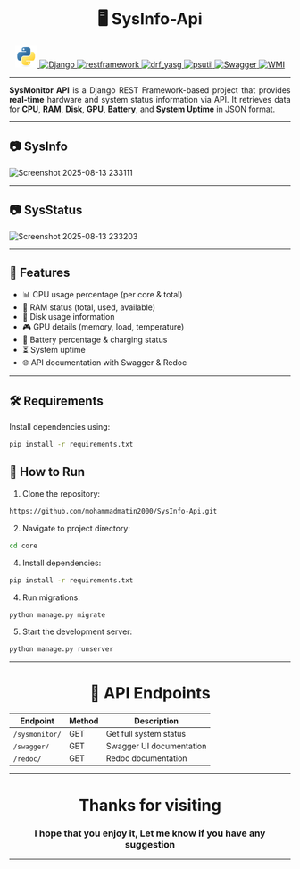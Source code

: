 <h1 align="center"> 🖥️ SysInfo-Api
</h1>
<p align="center">
  
<a href="https://www.python.org" target="_blank" rel="noreferrer">
    <img src="https://raw.githubusercontent.com/devicons/devicon/master/icons/python/python-original.svg" alt="Python" width="40" height="40"/>
        <img src="https://cdn.worldvectorlogo.com/logos/django.svg" alt="Django" width="40" height="40"/>
    </a>
<!-- Django REST Framework -->
</a>
<!-- Django -->
    <a href="https://www.djangoproject.com/" target="_blank" rel="noreferrer">
    <a href="https://www.django-rest-framework.org/" target="_blank"> <img src="https://www.django-rest-framework.org/img/logo.png" alt="restframework" width="90" height="40"/> </a>
<!-- drf_yasg -->
    <a href="https://github.com/axnsan12/drf-yasg" target="_blank" rel="noreferrer">
        <img src="https://avatars.githubusercontent.com/u/9919?s=200&v=4" alt="drf_yasg" width="40" height="40"/>
    </a>
<!-- psutil -->
    <a href="https://github.com/giampaolo/psutil" target="_blank" rel="noreferrer">
        <img src="https://img.icons8.com/fluency/48/system-task.png" alt="psutil" width="40" height="40"/>
    </a>
<!-- Swagger -->
    <a href="https://swagger.io/" target="_blank" rel="noreferrer">
        <img src="https://www.svgrepo.com/show/354420/swagger.svg" alt="Swagger" width="40" height="40"/>
    </a>
<!-- WMI -->
    <a href="https://github.com/tjguk/wmi" target="_blank" rel="noreferrer">
        <img src="https://img.icons8.com/color/48/windows-10.png" alt="WMI" width="40" height="40"/>
    </a>
</p>

---

<p align="justify">
<strong>SysMonitor API</strong> is a Django REST Framework-based project that provides <strong>real-time</strong> hardware and system status information via API.  
It retrieves data for <strong>CPU</strong>, <strong>RAM</strong>, <strong>Disk</strong>, <strong>GPU</strong>, <strong>Battery</strong>, and <strong>System Uptime</strong> in JSON format.
</p>


---

## 📷 SysInfo
<img width="1892" height="907" alt="Screenshot 2025-08-13 233111" src="https://github.com/user-attachments/assets/b5cc51e3-6b28-4f7b-ae4c-f46d3ed97552" />

---


## 📷 SysStatus
<img width="1894" height="909" alt="Screenshot 2025-08-13 233203" src="https://github.com/user-attachments/assets/41dc6a44-2f06-4502-9593-40c28f1cb253" />


---

## 📌 Features
- 📊 CPU usage percentage (per core & total)
- 💾 RAM status (total, used, available)
- 📂 Disk usage information
- 🎮 GPU details (memory, load, temperature)
- 🔋 Battery percentage & charging status
- ⏳ System uptime
- 🌐 API documentation with Swagger & Redoc

---

## 🛠 Requirements
Install dependencies using:

```bash
pip install -r requirements.txt
```

## 🚀 How to Run

1. Clone the repository:
```bash
https://github.com/mohammadmatin2000/SysInfo-Api.git
```
2. Navigate to project directory:
```bash
cd core
```
4. Install dependencies:
```bash
pip install -r requirements.txt
```
4. Run migrations:
```bash
python manage.py migrate
```
5. Start the development server:
```bash
python manage.py runserver
```

---

<div align="center">
<h1> 📡 API Endpoints </h1>

| Endpoint        | Method | Description                  |
|-----------------|--------|------------------------------|
| `/sysmonitor/`  | GET    | Get full system status       |
| `/swagger/`     | GET    | Swagger UI documentation     |
| `/redoc/`       | GET    | Redoc documentation          |
</div>

---

<div align="center">
<h1 align="center">Thanks for visiting</h1>
<h3 align="center">I hope that you enjoy it, Let me know if you have any suggestion</h3>
</div>

---


